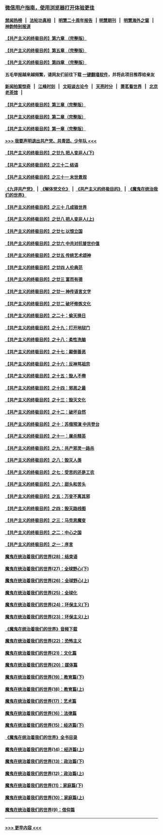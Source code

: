 ### [微信用户指南，使用浏览器打开体验更佳](https://github.com/gfw-breaker/banned-news1/blob/master/indexes/wechat-guide.md?t=0)
#### [禁闻热榜](热点新闻.md?t=0)  &nbsp;&nbsp;|&nbsp;&nbsp; [法轮功真相](https://github.com/gfw-breaker/truth/blob/master/README.md?t=0) &nbsp;&nbsp;|&nbsp;&nbsp; [明慧二十周年报告](https://github.com/gfw-breaker/mh-reports/blob/master/README.md?t=0) &nbsp;&nbsp;|&nbsp;&nbsp;[明慧期刊](https://github.com/gfw-breaker/mh-qikan) &nbsp;&nbsp;|&nbsp;&nbsp; [明慧海外之窗](https://github.com/gfw-breaker/mh-news/blob/master/README.md?t=0) &nbsp;&nbsp;|&nbsp;&nbsp; [神韵特别报道](https://github.com/gfw-breaker/mh-news/blob/master/shenyun.md?t=0)
#### [【共产主义的终极目的】第六章 （完整版）](../pages/nsc422/n11428913.md?t=02061844) 
#### [【共产主义的终极目的】第五章 （完整版）](../pages/nsc422/n11428912.md?t=02061844) 
#### [【共产主义的终极目的】第四章 （完整版）](../pages/nsc422/n11428907.md?t=02061844) 
#### 五毛举报越来越频繁，请网友们前往下载 [一键翻墙软件](https://github.com/gfw-breaker/ssr-accounts)，并将此项目推荐给亲友
#### [新闻拍案惊奇](https://github.com/gfw-breaker/banned-news1/blob/master/pages/link4.md) &nbsp;&nbsp;|&nbsp;&nbsp; [江峰时刻](https://github.com/gfw-breaker/banned-news1/blob/master/pages/link4.md) &nbsp;&nbsp;|&nbsp;&nbsp; [文昭谈古论今](https://github.com/gfw-breaker/banned-news1/blob/master/pages/link4.md) &nbsp;&nbsp;|&nbsp;&nbsp; [天亮时分](https://github.com/gfw-breaker/banned-news1/blob/master/pages/link4.md) &nbsp;&nbsp;|&nbsp;&nbsp; [萧茗看世界](https://github.com/gfw-breaker/banned-news1/blob/master/pages/link4.md) &nbsp;&nbsp;|&nbsp;&nbsp; [北京老茶馆](https://github.com/gfw-breaker/banned-news1/blob/master/pages/link4.md) &nbsp;&nbsp;|&nbsp;&nbsp; 
#### [【共产主义的终极目的】第三章（完整版）](../pages/nsc422/n11428848.md?t=02061844) 
#### [【共产主义的终极目的】第二章（完整版）](../pages/nsc422/n11428831.md?t=02061844) 
#### [【共产主义的终极目的】第一章（完整版）](../pages/nsc422/n11417651.md?t=02061844) 
#### [>>> 我要声明退出共产党、共青团、少年队 <<<](https://github.com/begood0513/goodnews/blob/master/quit/letter.md) 
#### [【共产主义的终极目的】之廿九 把人变非人(下)](../pages/nsc422/n11344140.md?t=02061844) 
#### [【共产主义的终极目的】之三十二 结语](../pages/nsc422/n11360535.md?t=02061844) 
#### [【共产主义的终极目的】之三十一 末世景观](../pages/nsc422/n11351129.md?t=02061844) 
#### [《九评共产党》](https://github.com/begood0513/9ping.md/blob/master/README.md) &nbsp;|&nbsp; [《解体党文化》](../../../../jtdwh.md/blob/master/README.md)  &nbsp;|&nbsp; [《共产主义的终极目的》](../../../../gczydzjmd.md/blob/master/README.md) &nbsp;|&nbsp; [《魔鬼在统治我们的世界》](../../../../mgztzwmdsj.md/blob/master/README.md) 
#### [【共产主义的终极目的】之三十 几成狼世界](../pages/nsc422/n11348280.md?t=02061844) 
#### [【共产主义的终极目的】之廿八 把人变非人(上)](../pages/nsc422/n11340492.md?t=02061844) 
#### [【共产主义的终极目的】之廿七 以恨立国](../pages/nsc422/n11336944.md?t=02061844) 
#### [【共产主义的终极目的】之廿六 中共对抗普世价值](../pages/nsc422/n11324785.md?t=02061844) 
#### [【共产主义的终极目的】之廿五 传统艺术颂神](../pages/nsc422/n11296396.md?t=02061844) 
#### [【共产主义的终极目的】之廿四 人伦典范](../pages/nsc422/n11296397.md?t=02061844) 
#### [【共产主义的终极目的】之廿三 富而有德](../pages/nsc422/n11283598.md?t=02061844) 
#### [【共产主义的终极目的】之廿一 神传语言文字](../pages/nsc422/n11263265.md?t=02061844) 
#### [【共产主义的终极目的】之廿二 破坏修炼文化](../pages/nsc422/n11245728.md?t=02061844) 
#### [【共产主义的终极目的】之二十：偷天换日](../pages/nsc422/n11238846.md?t=02061844) 
#### [【共产主义的终极目的】之十九：打开地狱门](../pages/nsc422/n11206376.md?t=02061844) 
#### [【共产主义的终极目的】之十八：柔性洗脑](../pages/nsc422/n11199994.md?t=02061844) 
#### [【共产主义的终极目的】之十七：颠倒善恶](../pages/nsc422/n11179782.md?t=02061844) 
#### [【共产主义的终极目的】之十六：反神骂祖宗](../pages/nsc422/n11166798.md?t=02061844) 
#### [【共产主义的终极目的】之十五：毁人不倦](../pages/nsc422/n11166792.md?t=02061844) 
#### [【共产主义的终极目的】之十四：邪恶之最](../pages/nsc422/n11150249.md?t=02061844) 
#### [【共产主义的终极目的】之十三：毁灭文化](../pages/nsc422/n11135227.md?t=02061844) 
#### [【共产主义的终极目的】之十二：破坏自然](../pages/nsc422/n11135214.md?t=02061844) 
#### [【共产主义的终极目的】之十：苏俄预演 中共登台](../pages/nsc422/n11118424.md?t=02061844) 
#### [【共产主义的终极目的】之十一：屠杀精英](../pages/nsc422/n11118442.md?t=02061844) 
#### [【共产主义的终极目的】之九：共产邪灵一路杀](../pages/nsc422/n11114139.md?t=02061844) 
#### [【共产主义的终极目的】之八：毁灭人类](../pages/nsc422/n11108503.md?t=02061844) 
#### [【共产主义的终极目的】之七：受苦的还是工农](../pages/nsc422/n11101809.md?t=02061844) 
#### [【共产主义的终极目的】之六：甜头和苦头](../pages/nsc422/n11096971.md?t=02061844) 
#### [【共产主义的终极目的】之五：万变不离其邪](../pages/nsc422/n11091285.md?t=02061844) 
#### [【共产主义的终极目的】之四：毁灭路线图](../pages/nsc422/n11086284.md?t=02061844) 
#### [【共产主义的终极目的】之三：马克思魔变](../pages/nsc422/n11061941.md?t=02061844) 
#### [【共产主义的终极目的】之二：中心之国](../pages/nsc422/n11047728.md?t=02061844) 
#### [【共产主义的终极目的】之一：序言](../pages/nsc422/n11086077.md?t=02061844) 
#### [魔鬼在统治着我们的世界(28)：结束语](../pages/nsc422/n10936246.md?t=02061844) 
#### [魔鬼在统治着我们的世界(27)：全球野心(下)](../pages/nsc422/n10928319.md?t=02061844) 
#### [魔鬼在统治着我们的世界(26)：全球野心(上)](../pages/nsc422/n10900318.md?t=02061844) 
#### [魔鬼在统治着我们的世界(25)：全球化](../pages/nsc422/n10788205.md?t=02061844) 
#### [魔鬼在统治着我们的世界(24)：环保主义(下)](../pages/nsc422/n10695307.md?t=02061844) 
#### [魔鬼在统治着我们的世界(23)：环保主义(上)](../pages/nsc422/n10688613.md?t=02061844) 
#### [《魔鬼在统治着我们的世界》音频下载](../pages/nsc422/n10635553.md?t=02061844) 
#### [魔鬼在统治着我们的世界(22)：恐怖主义](../pages/nsc422/n10614727.md?t=02061844) 
#### [魔鬼在统治着我们的世界(21)：文化篇](../pages/nsc422/n10597706.md?t=02061844) 
#### [魔鬼在统治着我们的世界(20)：媒体篇](../pages/nsc422/n10586579.md?t=02061844) 
#### [魔鬼在统治着我们的世界(19)：教育篇(下)](../pages/nsc422/n10564808.md?t=02061844) 
#### [魔鬼在统治着我们的世界(18)：教育篇(上)](../pages/nsc422/n10526970.md?t=02061844) 
#### [魔鬼在统治着我们的世界(17)：艺术篇](../pages/nsc422/n10499093.md?t=02061844) 
#### [魔鬼在统治着我们的世界(16)：法律篇](../pages/nsc422/n10485969.md?t=02061844) 
#### [魔鬼在统治着我们的世界(15)：经济篇(下)](../pages/nsc422/n10469975.md?t=02061844) 
#### [《魔鬼在统治着我们的世界》全书目录](../pages/nsc422/n10464261.md?t=02061844) 
#### [魔鬼在统治着我们的世界(14)：经济篇(上)](../pages/nsc422/n10457370.md?t=02061844) 
#### [魔鬼在统治着我们的世界(13)：政治篇(下)](../pages/nsc422/n10448270.md?t=02061844) 
#### [魔鬼在统治着我们的世界(12)：政治篇(上)](../pages/nsc422/n10444576.md?t=02061844) 
#### [魔鬼在统治着我们的世界(11)：家庭篇(下)](../pages/nsc422/n10440961.md?t=02061844) 
#### [魔鬼在统治着我们的世界(10)：家庭篇(上)](../pages/nsc422/n10435448.md?t=02061844) 
#### [魔鬼在统治着我们的世界(9)：信仰篇](../pages/nsc422/n10432159.md?t=02061844) 

----
#### [ >>> 更早内容 <<< ](../indexes/nsc422-earlier.md)

